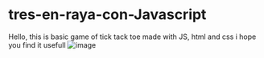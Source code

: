# tres-en-raya-con-Javascript
Hello, this is basic game of tick tack toe made with JS, html and css i hope you find it usefull 
![image](https://user-images.githubusercontent.com/84606566/221662210-9128025d-0013-4039-aef0-37d57157e048.png)
